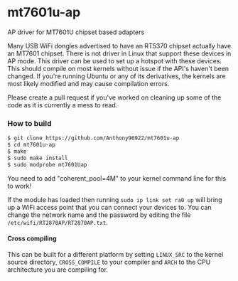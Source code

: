 # mt7601u-ap

AP driver for MT7601U chipset based adapters

Many USB WiFi dongles advertised to have an RT5370 chipset actually have an MT7601 chipset. There is not driver in Linux that support these devices in AP mode. This driver can be used to set up a hotspot with these devices. This should compile on most kernels without issue if the API's haven't been changed. If you're running Ubuntu or any of its derivatives, the kernels are most likely modified and may cause compilation errors.

Please create a pull request if you've worked on cleaning up some of the code as it is currently a mess to read.

### How to build
```sh
$ git clone https://github.com/Anthony96922/mt7601u-ap
$ cd mt7601u-ap
$ make
$ sudo make install
$ sudo modprobe mt7601Uap
```

You need to add "coherent_pool=4M" to your kernel command line for this to work!

If the module has loaded then running `sudo ip link set ra0 up` will bring up a WiFi access point that you can connect your devices to.
You can change the network name and the password by editing the file `/etc/wifi/RT2870AP/RT2870AP.txt`.

#### Cross compiling
This can be built for a different platform by setting `LINUX_SRC` to the kernel source directory, `CROSS_COMPILE` to your compiler and `ARCH` to the CPU architecture you are compiling for.
